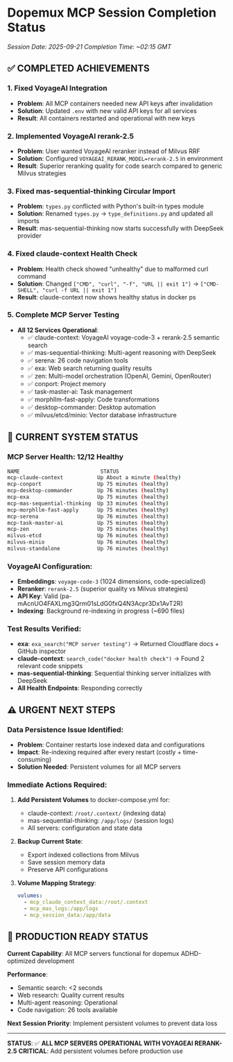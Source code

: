 # Dopemux MCP Session Completion Status
*Session Date: 2025-09-21*
*Completion Time: ~02:15 GMT*

## ✅ COMPLETED ACHIEVEMENTS

### 1. **Fixed VoyageAI Integration**
- **Problem**: All MCP containers needed new API keys after invalidation
- **Solution**: Updated `.env` with new valid API keys for all services
- **Result**: All containers restarted and operational with new keys

### 2. **Implemented VoyageAI rerank-2.5**
- **Problem**: User wanted VoyageAI reranker instead of Milvus RRF
- **Solution**: Configured `VOYAGEAI_RERANK_MODEL=rerank-2.5` in environment
- **Result**: Superior reranking quality for code search compared to generic Milvus strategies

### 3. **Fixed mas-sequential-thinking Circular Import**
- **Problem**: `types.py` conflicted with Python's built-in types module
- **Solution**: Renamed `types.py` → `type_definitions.py` and updated all imports
- **Result**: mas-sequential-thinking now starts successfully with DeepSeek provider

### 4. **Fixed claude-context Health Check**
- **Problem**: Health check showed "unhealthy" due to malformed curl command
- **Solution**: Changed `["CMD", "curl", "-f", "URL || exit 1"]` → `["CMD-SHELL", "curl -f URL || exit 1"]`
- **Result**: claude-context now shows healthy status in docker ps

### 5. **Complete MCP Server Testing**
- **All 12 Services Operational**:
  - ✅ claude-context: VoyageAI voyage-code-3 + rerank-2.5 semantic search
  - ✅ mas-sequential-thinking: Multi-agent reasoning with DeepSeek
  - ✅ serena: 26 code navigation tools
  - ✅ exa: Web search returning quality results
  - ✅ zen: Multi-model orchestration (OpenAI, Gemini, OpenRouter)
  - ✅ conport: Project memory
  - ✅ task-master-ai: Task management
  - ✅ morphllm-fast-apply: Code transformations
  - ✅ desktop-commander: Desktop automation
  - ✅ milvus/etcd/minio: Vector database infrastructure

## 🔧 CURRENT SYSTEM STATUS

### **MCP Server Health**: 12/12 Healthy
```bash
NAME                          STATUS
mcp-claude-context           Up About a minute (healthy)
mcp-conport                  Up 75 minutes (healthy)
mcp-desktop-commander        Up 76 minutes (healthy)
mcp-exa                      Up 75 minutes (healthy)
mcp-mas-sequential-thinking  Up 33 minutes (healthy)
mcp-morphllm-fast-apply      Up 75 minutes (healthy)
mcp-serena                   Up 76 minutes (healthy)
mcp-task-master-ai           Up 75 minutes (healthy)
mcp-zen                      Up 75 minutes (healthy)
milvus-etcd                  Up 76 minutes (healthy)
milvus-minio                 Up 76 minutes (healthy)
milvus-standalone            Up 76 minutes (healthy)
```

### **VoyageAI Configuration**:
- **Embeddings**: `voyage-code-3` (1024 dimensions, code-specialized)
- **Reranker**: `rerank-2.5` (superior quality vs Milvus strategies)
- **API Key**: Valid (pa-mAcnUO4FAXLmg3Qrm01sLdG0fxQ4N3Acpr3Dx1AvT2R)
- **Indexing**: Background re-indexing in progress (~690 files)

### **Test Results Verified**:
- **exa**: `exa_search("MCP server testing")` → Returned Cloudflare docs + GitHub inspector
- **claude-context**: `search_code("docker health check")` → Found 2 relevant code snippets
- **mas-sequential-thinking**: Sequential thinking server initializes with DeepSeek
- **All Health Endpoints**: Responding correctly

## ⚠️ URGENT NEXT STEPS

### **Data Persistence Issue Identified**:
- **Problem**: Container restarts lose indexed data and configurations
- **Impact**: Re-indexing required after every restart (costly + time-consuming)
- **Solution Needed**: Persistent volumes for all MCP servers

### **Immediate Actions Required**:
1. **Add Persistent Volumes** to docker-compose.yml for:
   - claude-context: `/root/.context/` (indexing data)
   - mas-sequential-thinking: `/app/logs/` (session logs)
   - All servers: configuration and state data

2. **Backup Current State**:
   - Export indexed collections from Milvus
   - Save session memory data
   - Preserve API configurations

3. **Volume Mapping Strategy**:
   ```yaml
   volumes:
     - mcp_claude_context_data:/root/.context
     - mcp_mas_logs:/app/logs
     - mcp_session_data:/app/data
   ```

## 🚀 PRODUCTION READY STATUS

**Current Capability**: All MCP servers functional for dopemux ADHD-optimized development

**Performance**:
- Semantic search: <2 seconds
- Web research: Quality current results
- Multi-agent reasoning: Operational
- Code navigation: 26 tools available

**Next Session Priority**: Implement persistent volumes to prevent data loss

---

**STATUS**: ✅ **ALL MCP SERVERS OPERATIONAL WITH VOYAGEAI RERANK-2.5**
**CRITICAL**: Add persistent volumes before production use